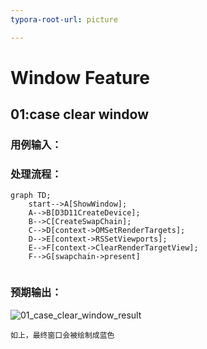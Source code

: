 ```yaml
---
typora-root-url: picture

---
```


# Window Feature

## 01:case clear window

### 用例输入：

### 处理流程：

```mermaid
graph TD;
	start-->A[ShowWindow];
	A-->B[D3D11CreateDevice];
	B-->C[CreateSwapChain];
	C-->D[context->OMSetRenderTargets];
	D-->E[context->RSSetViewports];
	E-->F[context->ClearRenderTargetView];
	F-->G[swapchain->present]
	
```



### 预期输出：

![01_case_clear_window_result](/01_case_clear_window_result.png)

```
如上，最终窗口会被绘制成蓝色
```

